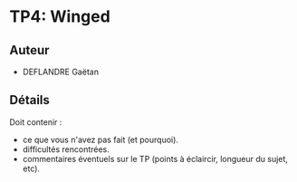 TP4: Winged
===========


## Auteur

 - DEFLANDRE Gaëtan
 

## Détails

Doit contenir :
 - ce que vous n'avez pas fait (et pourquoi).
 - difficultés rencontrées.
 - commentaires éventuels sur le TP (points à éclaircir, longueur du
   sujet, etc).
